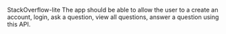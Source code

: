 StackOverflow-lite
The app should be able to allow the user to a create an account, login, ask a question, view all questions, answer a question using this API.

